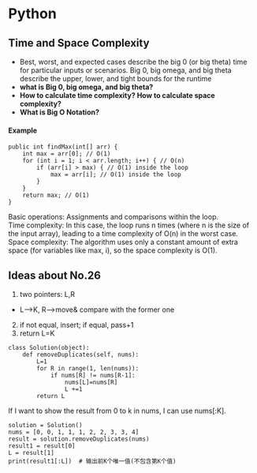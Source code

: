 # Python
## Time and Space Complexity
- Best, worst, and expected cases describe the big 0 (or big theta) time for particular inputs or scenarios. Big 0, big omega, and big theta describe the upper, lower, and tight bounds for the runtime
- **what is Big 0, big omega, and big theta?**
- **How to calculate time complexity? How to calculate space complexity?**
- **What is Big O Notation?**

#### Example
```
public int findMax(int[] arr) {
    int max = arr[0]; // O(1)
    for (int i = 1; i < arr.length; i++) { // O(n)
        if (arr[i] > max) { // O(1) inside the loop
            max = arr[i]; // O(1) inside the loop
        }
    }
    return max; // O(1)
}
```
Basic operations: Assignments and comparisons within the loop.  
Time complexity: In this case, the loop runs n times (where n is the size of the input array), leading to a time complexity of O(n) in the worst case.  
Space complexity: The algorithm uses only a constant amount of extra space (for variables like max, i), so the space complexity is O(1).  

## Ideas about No.26
1. two pointers: L,R
- L-->K, R-->move& compare with the former one
2. if not equal, insert; if equal, pass+1
3. return L=K
```
class Solution(object):
    def removeDuplicates(self, nums):
        L=1
        for R in range(1, len(nums)):
            if nums[R] != nums[R-1]:
                nums[L]=nums[R]
                L +=1
        return L
```
If I want to show the result from 0 to k in nums, I can use nums[:K]. 
```
solution = Solution()
nums = [0, 0, 1, 1, 1, 2, 2, 3, 3, 4]
result = solution.removeDuplicates(nums)
result1 = result[0]
L = result[1]
print(result1[:L])  # 输出前K个唯一值(不包含第K个值)
```
